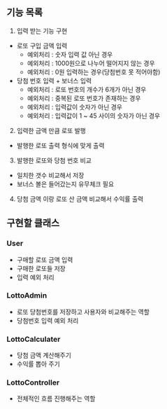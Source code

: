 ## 기능 목록 

1. 입력 받는 기능 구현
- 로또 구입 금액 입력 
  - 예외처리 : 숫자 입력 값 아닌 경우
  - 예외처리 : 1000원으로 나누어 떨어지지 않는 경우
  - 예외처리 : 0원 입력하는 경우(당첨번호 못 적어야함)
- 당첨 번호 입력 + 보너스 입력
  - 예외처리 : 로또 번호의 개수가 6개가 아닌 경우
  - 예외처리 : 중복된 로또 번호가 존재하는 경우
  - 예외처리 : 입력값이 숫자가 아닌 경우
  - 예외처리 : 입력값이 1 ~ 45 사이의 숫자가 아닌 경우

2. 입력한 금액 만큼 로또 발행 
- 발행한 로또 출력 형식에 맞게 출력

3. 발행한 로또와 당첨 번호 비교
- 일치한 갯수 비교해서 저장 
- 보너스 볼은 들어갔는지 유무체크 필요

4. 당첨 금액 이랑 로또 산 금액 비교해서 수익률 출력

## 구현할 클래스

### User 

- 구매할 로또 금액 입력 
- 구매한 로또들 저장
- 입력 예외 처리

### LottoAdmin 

- 로또 당첨번호를 저장하고 사용자와 비교해주는 역할 
- 당첨번호 입력 예외 처리 

### LottoCalculater

- 당첨 금액 계산해주기
- 수익률 뽑아 주기

### LottoController

- 전체적인 흐름 진행해주는 역할 